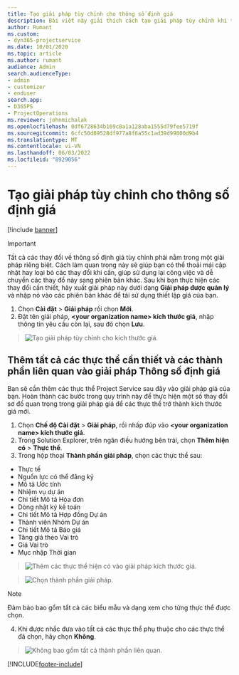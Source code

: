 ```yaml
---
title: Tạo giải pháp tùy chỉnh cho thông số định giá
description: Bài viết này giải thích cách tạo giải pháp tùy chỉnh khi tạo thông số định giá tùy chỉnh.
author: Rumant
ms.custom:
- dyn365-projectservice
ms.date: 10/01/2020
ms.topic: article
ms.author: rumant
audience: Admin
search.audienceType:
- admin
- customizer
- enduser
search.app:
- D365PS
- ProjectOperations
ms.reviewer: johnmichalak
ms.openlocfilehash: 0df6728634b169c8a1a128aba1555d79fee5719f
ms.sourcegitcommit: 6cfc50d89528df977a8f6a55c1ad39d99800d9b4
ms.translationtype: MT
ms.contentlocale: vi-VN
ms.lasthandoff: 06/03/2022
ms.locfileid: "8929056"
---
```

# <a name="create-custom-solutions-for-pricing-dimensions"></a>Tạo giải pháp tùy chỉnh cho thông số định giá

[!include [banner](../includes/psa-now-project-operations.md)]

> [!IMPORTANT]
> Tất cả các thay đổi về thông số định giá tùy chỉnh phải nằm trong một giải pháp riêng biệt. Cách làm quan trọng này sẽ giúp bạn có thể thoải mái cập nhật hay loại bỏ các thay đổi khi cần, giúp sử dụng lại công việc và dễ chuyển các thay đổ này sang phiên bản khác. Sau khi bạn thực hiện các thay đổi cần thiết, hãy xuất giải pháp này dưới dạng **Giải pháp được quản lý** và nhập nó vào các phiên bản khác để tái sử dụng thiết lập giá của bạn.

1. Chọn **Cài đặt** > **Giải pháp** rồi chọn **Mới**. 
2. Đặt tên giải pháp, **\<your organization name> kích thước giá**, nhập thông tin yêu cầu còn lại, sau đó chọn **Lưu**.

> ![Tạo giải pháp tùy chỉnh cho kích thước giá.](media/Creation-of-custom-pricing-dimension-solution.PNG)
  
## <a name="add-all-required-entities-and-related-components-to-the-pricing-dimension-solution"></a>Thêm tất cả các thực thể cần thiết và các thành phần liên quan vào giải pháp Thông số định giá
Bạn sẽ cần thêm các thực thể Project Service sau đây vào giải pháp giá của bạn. Hoàn thành các bước trong quy trình này để thực hiện một số thay đổi sơ đồ quan trọng trong giải pháp giá để các thực thể trở thành kích thước giá mới.

1. Chọn **Chế độ Cài đặt** > **Giải pháp**, rồi nhấp đúp vào **\<your organization name> kích thước giá**. 
2. Trong Solution Explorer, trên ngăn điều hướng bên trái, chọn **Thêm hiện có** > **Thực thể**.
3. Trong hộp thoại **Thành phần giải pháp**, chọn các thực thể sau:

- Thực tế
- Nguồn lực có thể đăng ký
- Mô tả Ước tính
- Nhiệm vụ dự án
- Chi tiết Mô tả Hóa đơn
- Dòng nhật ký kế toán
- Chi tiết Mô tả Hợp đồng Dự án
- Thành viên Nhóm Dự án
- Chi tiết Mô tả Báo giá
- Tăng giá theo Vai trò
- Giá Vai trò 
- Mục nhập Thời gian 

> ![Thêm các thực thể hiện có vào giải pháp kích thước giá.](media/Existing-entities-to-PD-solution.png)

> ![Chọn thành phần giải pháp.](media/Dimension-Components.png)

> [!NOTE]
> Đảm bảo bao gồm tất cả các biểu mẫu và dạng xem cho từng thực thể được chọn.

4. Khi được nhắc đưa vào tất cả các thực thể phụ thuộc cho các thực thể đã chọn, hãy chọn **Không**.

> ![Không bao gồm tất cả thành phần liên quan.](media/Do-not-include-required.png)




[!INCLUDE[footer-include](../includes/footer-banner.md)]
